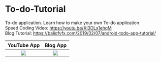 # To-do-Tutorial
To-do application. Learn how to make your own To-do application<br>
Speed Coding Video: https://youtu.be/XI3OLx1ehqM<br>
Blog Tutorial: https://baliofvfx.com/2019/02/07/android-todo-app-tutorial/

YouTube App             |  Blog App
:-------------------------:|:-------------------------:
![](https://i.imgur.com/wZufZNl.png)  |  ![](https://i.imgur.com/ugkyRXk.png)
